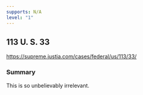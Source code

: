 ```yaml
---
supports: N/A
level: "1"
---
```

## 113 U. S. 33

https://supreme.justia.com/cases/federal/us/113/33/

### Summary

This is so unbelievably irrelevant.
